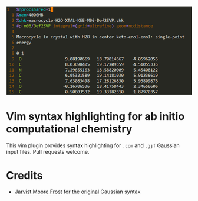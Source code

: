 ![screenshot](screenshot.png)
# Vim syntax highlighting for ab initio computational chemistry
This vim plugin provides syntax highlighting for `.com` and `.gjf` Gaussian input files.
Pull requests welcome.
# Credits
- [Jarvist Moore Frost](https://github.com/jarvist) for the 
[original](https://gist.github.com/jarvist/2818256) Gaussian syntax
